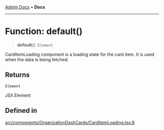 [Admin Docs](/) • **Docs**

***

# Function: default()

> **default**(): `Element`

CardItemLoading component is a loading state for the card item. It is used when the data is being fetched.

## Returns

`Element`

JSX.Element

## Defined in

[src/components/OrganizationDashCards/CardItemLoading.tsx:8](https://github.com/PalisadoesFoundation/talawa-admin/blob/main/src/components/OrganizationDashCards/CardItemLoading.tsx#L8)
